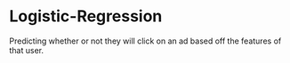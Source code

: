 # Logistic-Regression
Predicting whether or not they will click on an ad based off the features of that user.
